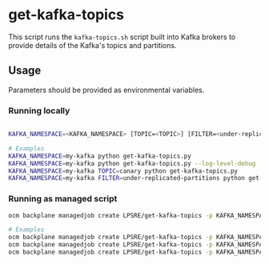 # get-kafka-topics

This script runs the `kafka-topics.sh` script built into Kafka brokers to provide details of the Kafka's topics and partitions.

## Usage
Parameters should be provided as environmental variables.

### Running locally

```bash

KAFKA_NAMESPACE=<KAFKA_NAMESPACE> [TOPIC=<TOPIC>] [FILTER=<under-replicated-partitions|under-min-isr-partitions|unavailable-partitions>] python get-kafka-topics.py

# Examples
KAFKA_NAMESPACE=my-kafka python get-kafka-topics.py
KAFKA_NAMESPACE=my-kafka python get-kafka-topics.py --log-level-debug
KAFKA_NAMESPACE=my-kafka TOPIC=canary python get-kafka-topics.py
KAFKA_NAMESPACE=my-kafka FILTER=under-replicated-partitions python get-kafka-topics.py
```

### Running as managed script

```bash
ocm backplane managedjob create LPSRE/get-kafka-topics -p KAFKA_NAMESPACE=<KAFKA_NAMESPACE> [TOPIC=<TOPIC>] [FILTER=<under-replicated-partitions|under-min-isr-partitions|unavailable-partitions>] [LOG_LEVEL=<LOG_LEVEL>]

# Examples
ocm backplane managedjob create LPSRE/get-kafka-topics -p KAFKA_NAMESPACE=my-kafka
ocm backplane managedjob create LPSRE/get-kafka-topics -p KAFKA_NAMESPACE=my-kafka -p TOPIC=canary
ocm backplane managedjob create LPSRE/get-kafka-topics -p KAFKA_NAMESPACE=my-kafka -p TOPIC=canary -p FILTER=unavailable-partitions
```


